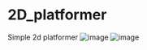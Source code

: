 # 2D_platformer
Simple 2d platformer
![image](https://github.com/Ednikors/2D_platformer/assets/58095069/6025e4dc-426e-4f34-9e08-ff0922c00f61)
![image](https://github.com/Ednikors/2D_platformer/assets/58095069/7865c6c1-2a63-426e-bfce-2f11b7cb0db9)
